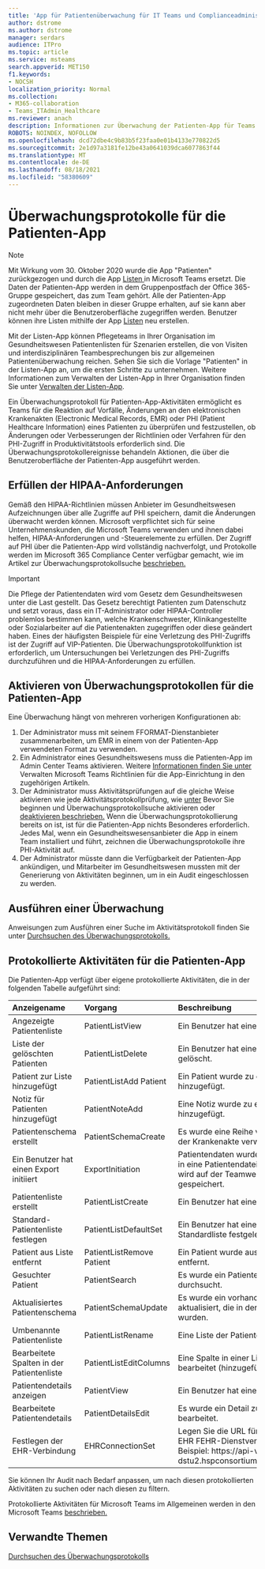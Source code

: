```yaml
---
title: 'App für Patientenüberwachung für IT Teams und Complianceadministratoren '
author: dstrome
ms.author: dstrome
manager: serdars
audience: ITPro
ms.topic: article
ms.service: msteams
search.appverid: MET150
f1.keywords:
- NOCSH
localization_priority: Normal
ms.collection:
- M365-collaboration
- Teams_ITAdmin_Healthcare
ms.reviewer: anach
description: Informationen zur Überwachung der Patienten-App für Teams Administratoren
ROBOTS: NOINDEX, NOFOLLOW
ms.openlocfilehash: dcd72dbe4c9b83b5f23faa0e01b4133e770822d5
ms.sourcegitcommit: 2e1d97a3181fe12be43a0641039dca6077863f44
ms.translationtype: MT
ms.contentlocale: de-DE
ms.lasthandoff: 08/18/2021
ms.locfileid: "58380609"
---
```

# <a name="audit-logs-for-patients-app"></a>Überwachungsprotokolle für die Patienten-App

> [!NOTE]
> Mit Wirkung vom 30. Oktober 2020 wurde die App "Patienten" zurückgezogen und durch die App [Listen ](https://support.microsoft.com/office/get-started-with-lists-in-teams-c971e46b-b36c-491b-9c35-efeddd0297db) in Microsoft Teams ersetzt. Die Daten der Patienten-App werden in dem Gruppenpostfach der Office 365-Gruppe gespeichert, das zum Team gehört. Alle der Patienten-App zugeordneten Daten bleiben in dieser Gruppe erhalten, auf sie kann aber nicht mehr über die Benutzeroberfläche zugegriffen werden. Benutzer können ihre Listen mithilfe der App [Listen](https://support.microsoft.com/office/get-started-with-lists-in-teams-c971e46b-b36c-491b-9c35-efeddd0297db) neu erstellen.
>
>Mit der Listen-App können Pflegeteams in Ihrer Organisation im Gesundheitswesen Patientenlisten für Szenarien erstellen, die von Visiten und interdisziplinären Teambesprechungen bis zur allgemeinen Patientenüberwachung reichen. Sehen Sie sich die Vorlage "Patienten" in der Listen-App an, um die ersten Schritte zu unternehmen. Weitere Informationen zum Verwalten der Listen-App in Ihrer Organisation finden Sie unter [Verwalten der Listen-App](../../manage-lists-app.md).

Ein Überwachungsprotokoll für Patienten-App-Aktivitäten ermöglicht es Teams für die Reaktion auf Vorfälle, Änderungen an den elektronischen Krankenakten (Electronic Medical Records, EMR) oder PHI (Patient Healthcare Information) eines Patienten zu überprüfen und festzustellen, ob Änderungen oder Verbesserungen der Richtlinien oder Verfahren für den PHI-Zugriff in Produktivitätstools erforderlich sind. Die Überwachungsprotokollereignisse behandeln Aktionen, die über die Benutzeroberfläche der Patienten-App ausgeführt werden.

## <a name="meet-hipaa-requirements"></a>Erfüllen der HIPAA-Anforderungen

Gemäß den HIPAA-Richtlinien müssen Anbieter im Gesundheitswesen Aufzeichnungen über alle Zugriffe auf PHI speichern, damit die Änderungen überwacht werden können. Microsoft verpflichtet sich für seine Unternehmenskunden, die Microsoft Teams verwenden und ihnen dabei helfen, HIPAA-Anforderungen und -Steuerelemente zu erfüllen. Der Zugriff auf PHI über die Patienten-App wird vollständig nachverfolgt, und Protokolle werden im Microsoft 365 Compliance Center verfügbar gemacht, wie im Artikel zur Überwachungsprotokollsuche [beschrieben.](/microsoft-365/compliance/search-the-audit-log-in-security-and-compliance)

> [!IMPORTANT]
> Die Pflege der Patientendaten wird vom Gesetz dem Gesundheitswesen unter die Last gestellt. Das Gesetz berechtigt Patienten zum Datenschutz und setzt voraus, dass ein IT-Administrator oder HIPAA-Controller problemlos bestimmen kann, welche Krankenschwester, Klinikangestellte oder Sozialarbeiter auf die Patientenakten zugegriffen oder diese geändert haben. Eines der häufigsten Beispiele für eine Verletzung des PHI-Zugriffs ist der Zugriff auf VIP-Patienten. Die Überwachungsprotokollfunktion ist erforderlich, um Untersuchungen bei Verletzungen des PHI-Zugriffs durchzuführen und die HIPAA-Anforderungen zu erfüllen.

<!-- add an image from the security and compliance center audit log search page showing an event, Ansuman please let me know whether we need to copy an existing screen shot (and which one) or grab a new one -->

## <a name="enable-audit-logs-for-the-patients-app"></a>Aktivieren von Überwachungsprotokollen für die Patienten-App

Eine Überwachung hängt von mehreren vorherigen Konfigurationen ab:

1. Der Administrator muss mit seinem FFORMAT-Dienstanbieter zusammenarbeiten, um EMR in einem von der Patienten-App verwendeten Format zu verwenden. 
2. Ein Administrator eines Gesundheitswesens muss die Patienten-App im Admin Center Teams aktivieren. Weitere [Informationen finden Sie unter](../../teams-app-setup-policies.md) Verwalten Microsoft Teams Richtlinien für die App-Einrichtung in den zugehörigen Artikeln.
3. Der Administrator muss Aktivitätsprüfungen auf die gleiche Weise aktivieren wie jede Aktivitätsprotokollprüfung, wie [unter](/microsoft-365/compliance/search-the-audit-log-in-security-and-compliance#before-you-begin) Bevor Sie beginnen und Überwachungsprotokollsuche aktivieren oder [deaktivieren beschrieben.](/office365/securitycompliance/turn-audit-log-search-on-or-off#turn-on-audit-log-search) Wenn die Überwachungsprotokollierung bereits on ist, ist für die Patienten-App nichts Besonderes erforderlich. Jedes Mal, wenn ein Gesundheitswesensanbieter die App in einem Team installiert und führt, zeichnen die Überwachungsprotokolle ihre PHI-Aktivität auf.
4. Der Administrator müsste dann die Verfügbarkeit der Patienten-App ankündigen, und Mitarbeiter im Gesundheitswesen mussten mit der Generierung von Aktivitäten beginnen, um in ein Audit eingeschlossen zu werden.

<!-- add link out to client doc when available -->

## <a name="run-an-audit"></a>Ausführen einer Überwachung

Anweisungen zum Ausführen einer Suche im Aktivitätsprotokoll finden Sie unter [Durchsuchen des Überwachungsprotokolls.](/office365/securitycompliance/search-the-audit-log-in-security-and-compliance#search-the-audit-log)

## <a name="logged-activities-for-patients-app"></a>Protokollierte Aktivitäten für die Patienten-App

Die Patienten-App verfügt über eigene protokollierte Aktivitäten, die in der folgenden Tabelle aufgeführt sind:

|Anzeigename | Vorgang | Beschreibung|
|:---|:---|:---|
| Angezeigte Patientenliste | PatientListView | Ein Benutzer hat eine Patientenliste angezeigt.|
| Liste der gelöschten Patienten | PatientListDelete | Ein Benutzer hat eine Liste von Patienten gelöscht.|
| Patient zur Liste hinzugefügt | PatientListAdd Patient | Ein Patient wurde zu einer Liste der Patienten hinzugefügt. |
| Notiz für Patienten hinzugefügt | PatientNoteAdd | Eine Notiz wurde zu einem Patientenakte hinzugefügt. |
| Patientenschema erstellt | PatientSchemaCreate | Es wurde eine Reihe von Spalten erstellt, die in der Krankenakte verwendet werden. |
| Ein Benutzer hat einen Export initiiert | ExportInitiation | Patientendaten wurden aus der Patienten-App in eine Patientendatei Excel exportiert. Die Datei wird auf der Teamwebsite SharePoint gespeichert. |
| Patientenliste erstellt | PatientListCreate | Ein Benutzer hat eine Liste der Patienten erstellt.|
| Standard-Patientenliste festlegen| PatientListDefaultSet| Ein Benutzer hat eine bestimmte Liste als Standardliste festgelegt.|
| Patient aus Liste entfernt| PatientListRemove Patient | Ein Patient wurde aus einer Liste von Patienten entfernt. |
| Gesuchter Patient | PatientSearch | Es wurde ein Patientendatensatz im EHR-Dienst durchsucht. |
| Aktualisiertes Patientenschema | PatientSchemaUpdate  | Es wurde ein vorhandener Satz von Spalten aktualisiert, die in der Krankenakte verwendet wurden. |<!-- | Patient in andere Liste verschoben| PatientMoved | Die Krankenakte wurde aus einer Liste in eine andere verschoben. |-->
| Umbenannte Patientenliste | PatientListRename | Eine Liste der Patienten wurde umbenannt. |
| Bearbeitete Spalten in der Patientenliste | PatientListEditColumns | Eine Spalte in einer Liste von Patienten wurde bearbeitet (hinzugefügt oder entfernt). |
| Patientendetails anzeigen | PatientView | Ein Benutzer hat eine Krankenakte angezeigt.|
| Bearbeitete Patientendetails | PatientDetailsEdit | Es wurde ein Detail zu einer Krankenakte bearbeitet. |
| Festlegen der EHR-Verbindung | EHRConnectionSet | Legen Sie die URL für die Verbindung mit der EHR FEHR-Dienstverbindung festgelegt. Beispiel: https://<span>api-v8-dstu2.hspconsortium.org/ContosoHospital/open</span>  |

Sie können Ihr Audit nach Bedarf anpassen, um nach diesen protokollierten Aktivitäten zu suchen oder nach diesen zu filtern.

Protokollierte Aktivitäten für Microsoft Teams im Allgemeinen werden in den Microsoft Teams [beschrieben.](/office365/securitycompliance/search-the-audit-log-in-security-and-compliance#microsoft-teams-activities)

## <a name="related-topics"></a>Verwandte Themen

[Durchsuchen des Überwachungsprotokolls](/microsoft-365/compliance/search-the-audit-log-in-security-and-compliance)
